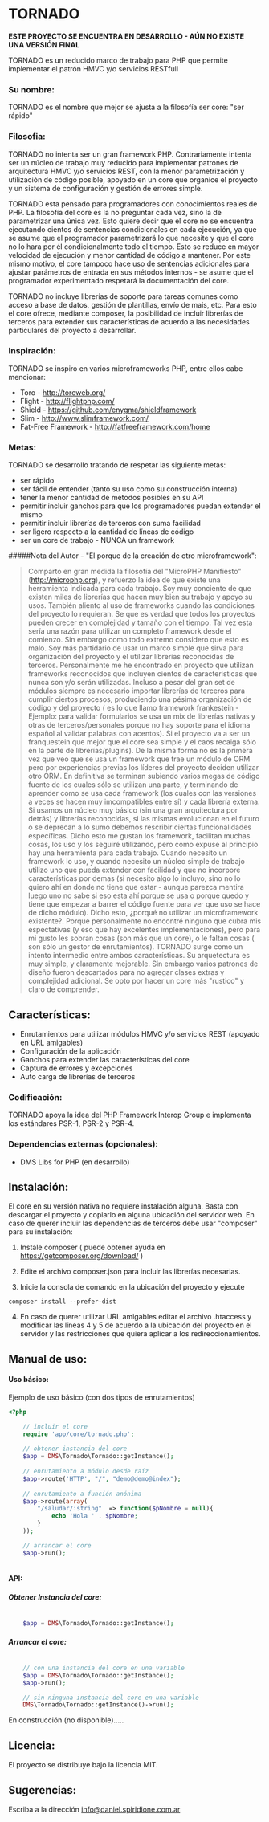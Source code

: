 TORNADO
============

**ESTE PROYECTO SE ENCUENTRA EN DESARROLLO - AÚN NO EXISTE UNA VERSIÓN FINAL**

TORNADO es un reducido marco de trabajo para PHP que permite implementar el 
patrón HMVC y/o servicios RESTfull

### Su nombre:

TORNADO es el nombre que mejor se ajusta a la filosofía ser core: "ser rápido" 

### Filosofia:

TORNADO no intenta ser un gran framework PHP. Contrariamente intenta ser un 
núcleo de trabajo muy reducido para implementar patrones de arquitectura HMVC 
y/o servicios REST, con la menor parametrización y utilización de código 
posible, apoyado en un core que organice el proyecto y un sistema de 
configuración y gestión de errores simple.

TORNADO esta pensado para programadores con conocimientos reales de PHP. La 
filosofía del core es la no preguntar cada vez, sino la de parametrizar una 
única vez. Esto quiere decir que el core no se encuentra ejecutando cientos de 
sentencias condicionales en cada ejecución, ya que se asume que el programador 
parametrizará lo que necesite y que el core no lo hara por él condicionalmente 
todo el tiempo. Esto se reduce en mayor velocidad de ejecución y menor cantidad 
de código a mantener. Por este mismo motivo, el core tampoco hace uso de 
sentencias adicionales para ajustar parámetros de entrada en sus métodos 
internos - se asume que el programador experimentado respetará la documentación 
del core.

TORNADO no incluye librerías de soporte para tareas comunes como acceso a base 
de datos, gestión de plantillas, envío de mais, etc.
Para esto el core ofrece, mediante composer, la posibilidad de incluir librerías 
de terceros para extender sus características de acuerdo a las necesidades 
particulares del proyecto a desarrollar.

### Inspiración:

TORNADO se inspiro en varios microframeworks PHP, entre ellos cabe mencionar:

- Toro - http://toroweb.org/
- Flight - http://flightphp.com/
- Shield - https://github.com/enygma/shieldframework
- Slim - http://www.slimframework.com/
- Fat-Free Framework - http://fatfreeframework.com/home

### Metas:

TORNADO se desarrollo tratando de respetar las siguiente metas:

- ser rápido
- ser fácil de entender (tanto su uso como su construcción interna)
- tener la menor cantidad de métodos posibles en su API
- permitir incluir ganchos para que los programadores puedan extender el 
mismo
- permitir incluir librerías de terceros con suma facilidad
- ser ligero respecto a la cantidad de líneas de código
- ser un core de trabajo - NUNCA un framework

#####Nota del Autor - "El porque de la creación de otro microframework":
>Comparto en gran medida la filosofía del "MicroPHP Manifiesto" 
(http://microphp.org), y refuerzo la idea de que existe una herramienta 
indicada para cada trabajo. Soy muy conciente de que existen miles de librerías 
que hacen muy bien su trabajo y apoyo su usos. También aliento al uso de 
frameworks cuando las condiciones del proyecto lo requieran. Se que es verdad 
que todos los proyectos pueden crecer en complejidad y tamaño con el tiempo. 
Tal vez esta sería una razón para utilizar un completo framework desde el 
comienzo. Sin embargo como todo extremo considero que esto es malo. Soy más 
partidario de usar un marco simple que sirva para organización del proyecto y el 
utilizar librerías reconocidas de terceros. Personalmente me he encontrado en 
proyecto que utilizan frameworks reconocidos que incluyen cientos de 
caracteristicas que nunca son y/o serán utilizadas. Incluso a pesar del gran 
set de módulos siempre es necesario importar librerías de terceros para cumplir 
ciertos procesos, produciendo una pésima organización de código y del proyecto (
es lo que llamo framework frankestein - Ejemplo: para validar formularios se usa 
un mix de librerías nativas y otras de terceros/personales porque no hay soporte 
para el idioma español al validar palabras con acentos). Si el proyecto va a ser 
un franquestein que mejor que el core sea simple y el caos recaiga sólo en la 
parte de librerías/plugins). De la misma forma no es la primera vez que veo que 
se usa un framework que trae un módulo de ORM pero por experiencias previas los 
líderes del proyecto deciden utilizar otro ORM. En definitiva se terminan 
subiendo varios megas de código fuente de los cuales sólo se utilizan una parte, 
y terminando de aprender como se usa cada framework (los cuales con las 
versiones a veces se hacen muy imcompatibles entre sí) y cada librería externa. 
Si usamos un núcleo muy básico (sin una gran arquitectura por detrás) y 
librerías reconocidas, si las mismas evolucionan en el futuro o se deprecan a lo 
sumo debemos rescribir ciertas funcionalidades específicas.
Dicho esto me gustan los framework, facilitan muchas cosas, los uso y los 
seguiré utilizando, pero como expuse al principio hay una herramienta para 
cada trabajo. Cuando necesito un framework lo uso, y cuando necesito un núcleo 
simple de trabajo utilizo uno que pueda extender con facilidad y que no 
incorpore características por demas (si necesito algo lo incluyo, sino no lo 
quiero ahí en donde no tiene que estar - aunque parezca mentira luego uno no 
sabe si eso esta ahí porque se usa o porque quedo y tiene que empezar a barrer 
el código fuente para ver que uso se hace de dicho módulo). Dicho esto, ¿porqué 
no utilizar un microframework existente?. Porque personalmente no encontré 
ninguno que cubra mis espectativas (y eso que hay excelentes implementaciones), 
pero para mi gusto les sobran cosas (son más que un core), o le faltan cosas (
son sólo un gestor de enrutamientos). TORNADO surge como un intento intermedio 
entre ambos características. Su arquetectura es muy simple, y claramente 
mejorable. Sin embargo varios patrones de diseño fueron descartados para no 
agregar clases extras y complejidad adicional. Se opto por hacer un core más 
"rustico" y claro de comprender.

## Características:

- Enrutamientos para utilizar módulos HMVC y/o servicios REST (apoyado en URL 
amigables)
- Configuración de la aplicación
- Ganchos para extender las características del core
- Captura de errores y excepciones
- Auto carga de librerías de terceros

### Codificación:

TORNADO apoya la idea del PHP Framework Interop Group e implementa los 
estándares PSR-1, PSR-2 y PSR-4.

### Dependencias externas (opcionales):

- DMS Libs for PHP (en desarrollo)

## Instalación:

El core en su versión nativa no requiere instalación alguna. Basta con descargar
el proyecto y copiarlo en alguna ubicación del servidor web. En caso de querer
incluir las dependencias de terceros debe usar "composer" para su instalación:

1. Instale composer ( puede obtener ayuda en https://getcomposer.org/download/ )

2. Edite el archivo composer.json para incluir las librerías necesarias.

3. Inicie la consola de comando en la ubicación del proyecto y ejecute

```
composer install --prefer-dist
```

4. En caso de querer utilizar URL amigables editar el archivo .htaccess y 
modificar las líneas 4 y 5 de acuerdo a la ubicación del proyecto en el servidor 
y las restricciones que quiera aplicar a los redireccionamientos.

## Manual de uso:

#### Uso básico:
Ejemplo de uso básico (con dos tipos de enrutamientos)

```php
<?php

    // incluir el core
    require 'app/core/tornado.php';
    
    // obtener instancia del core
    $app = DMS\Tornado\Tornado::getInstance();
    
    // enrutamiento a módulo desde raíz
    $app->route('HTTP', "/", "demo@demo@index");
    
    // enrutamiento a función anónima
    $app->route(array(
        "/saludar/:string"	=> function($pNombre = null){
            echo 'Hola ' . $pNombre;
        }
    ));

    // arrancar el core
    $app->run();
    
```

#### API:

##### Obtener Instancia del core:

```php

    $app = DMS\Tornado\Tornado::getInstance();

```

##### Arrancar el core:

```php

	// con una instancia del core en una variable
    $app = DMS\Tornado\Tornado::getInstance();
    $app->run();

    // sin ninguna instancia del core en una variable
    DMS\Tornado\Tornado::getInstance()->run();

```

En construcción (no disponible).....

## Licencia:

El proyecto se distribuye bajo la licencia MIT.

## Sugerencias:

Escriba a la dirección info@daniel.spiridione.com.ar
